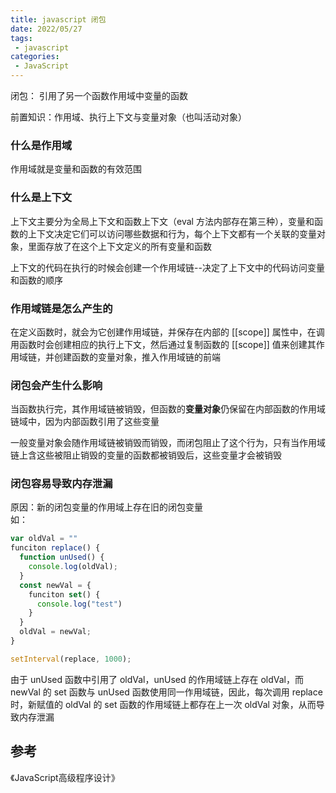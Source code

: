```yaml
---
title: javascript 闭包
date: 2022/05/27
tags:
 - javascript
categories:
 - JavaScript
---
```



闭包： 引用了另一个函数作用域中变量的函数

前置知识：作用域、执行上下文与变量对象（也叫活动对象）

### 什么是作用域

作用域就是变量和函数的有效范围

### 什么是上下文

上下文主要分为全局上下文和函数上下文（eval 方法内部存在第三种），变量和函数的上下文决定它们可以访问哪些数据和行为，每个上下文都有一个关联的变量对象，里面存放了在这个上下文定义的所有变量和函数

上下文的代码在执行的时候会创建一个作用域链--决定了上下文中的代码访问变量和函数的顺序


### 作用域链是怎么产生的

在定义函数时，就会为它创建作用域链，并保存在内部的 [[scope]] 属性中，在调用函数时会创建相应的执行上下文，然后通过复制函数的 [[scope]] 值来创建其作用域链，并创建函数的变量对象，推入作用域链的前端

### 闭包会产生什么影响
当函数执行完，其作用域链被销毁，但函数的**变量对象**仍保留在内部函数的作用域链域中，因为内部函数引用了这些变量

一般变量对象会随作用域链被销毁而销毁，而闭包阻止了这个行为，只有当作用域链上含这些被阻止销毁的变量的函数都被销毁后，这些变量才会被销毁



### 闭包容易导致内存泄漏
原因：新的闭包变量的作用域上存在旧的闭包变量<br />
如：
```js
var oldVal = ""
funciton replace() {
  function unUsed() {
    console.log(oldVal);
  }
  const newVal = {
    funciton set() {
      console.log("test")
    }
  }
  oldVal = newVal;
}

setInterval(replace, 1000);
```
由于 unUsed 函数中引用了 oldVal，unUsed 的作用域链上存在 oldVal，而 newVal 的 set 函数与 unUsed 函数使用同一作用域链，因此，每次调用 replace 时，新赋值的 oldVal 的 set 函数的作用域链上都存在上一次 oldVal 对象，从而导致内存泄漏

## 参考
《JavaScript高级程序设计》